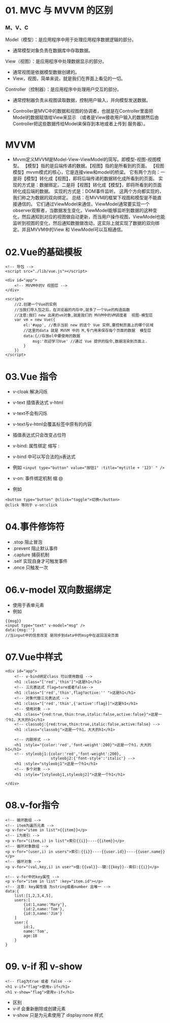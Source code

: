 # 01. MVC 与 MVVM 的区别
### M、V、C
Model（模型）：是应用程序中用于处理应用程序数据逻辑的部分。
+ 通常模型对象负责在数据库中存取数据。

View（视图）：是应用程序中处理数据显示的部分。
+ 通常视图是依据模型数据创建的。
+ View，视图，简单来说，就是我们在界面上看见的一切。

Controller（控制器）：是应用程序中处理用户交互的部分。
+ 通常控制器负责从视图读取数据，控制用户输入，并向模型发送数据。

+ Controller是MVC中的数据和视图的协调者，也就是在Controller里面把Model的数据赋值给View来显示
（或者是View接收用户输入的数据然后由Controller把这些数据传给Model来保存到本地或者上传到
服务器）。

# MVVM
+ Mvvm定义MVVM是Model-View-ViewModel的简写。即模型-视图-视图模型。
【模型】指的是后端传递的数据。【视图】指的是所看到的页面。
【视图模型】mvvm模式的核心，它是连接view和model的桥梁。
它有两个方向：一是将【模型】转化成【视图】，即将后端传递的数据转化成所看到的页面。
实现的方式是：数据绑定。二是将【视图】转化成【模型】，即将所看到的页面转化成后端的数据。
实现的方式是：DOM事件监听。
这两个方向都实现的，我们称之为数据的双向绑定。
总结：在MVVM的框架下视图和模型是不能直接通信的。
它们通过ViewModel来通信，ViewModel通常要实现一个observer观察者，当数据发生变化，ViewModel能够监听到数据的这种变化，然后通知到对应的视图做自动更新，而当用户操作视图，ViewModel也能监听到视图的变化，然后通知数据做改动，这实际上就实现了数据的双向绑定。并且MVVM中的View
和 ViewModel可以互相通信。

# 02.Vue的基础模板
```
<!-- 导包 -->
<script src="./lib/vue.js"></script>

<div id="app">
	<!-- MVVM中的V 视图层 -->
</div>

<script>
	//2.创建一个Vue的实例
	//当我们导入包之后，在浏览器的内存中,就多了一个Vue的构造函数
	//注意:我们 new 出来的vm对象,就是我们的 MVVM中的VM调度者  视图-模型层
	var vm = new Vue({
		el:'#app', //表示当前 new 的这个 Vue 实例,要控制页面上的哪个区域
		//这里的data 就是 MVVM 中的 M,专门用来保存每个页面的数据  模型层
		data:{//存放el中要使用的数据
			msg:'欢迎学习Vue' //通过 Vue 提供的指令,数据渲染到页面上.
		}
	})
</script>
```
# 03.Vue 指令
+ v-cloak 解决闪烁
+ v-text 插值表达式 v-html
+ v-text不会有闪烁
+ v-text与v-html会覆盖标签中原有的内容
+ 插值表达式只会改变占位符

+ v-bind: 属性绑定 缩写 :
+ v-bind 中可以写合法的js表达式
+ 例如
`<input type="button" value="按钮1" :title="mytitle + '123' " />`
+ v-on: 事件绑定机制 缩 @
+ 例如
```
<button type="button" @click="toggle">切换</button>
@click 等同于 v-on:click
```

# 04.事件修饰符
+ .stop 阻止冒泡
+ .prevent 阻止默认事件
+ .capture 捕获机制
+ .self 实现自身才可触发事件
+ .once 只触发一次

# 06.v-model 双向数据绑定
+ 使用于表单元素
+ 例如
```
{{msg}}
<input type="text" v-model="msg" />
data:{msg:''}
//当input中的信息改变 是同步到data中的msg中在返回渲染页面
```
# 07.Vue中样式

```
<div id="app">
	<!-- v-bind绑定class 可以使用数组 -->
	<h1 :class="['red','thin']">这是h1</h1>
	<!-- 三元表达式 flag=ture或者false-->
	<h1 :class="['red','thin',flag?active:'' ">这是h1</h1>
	<!-- 对象代替三元表达式 -->
	<h1 :class="['red','thin',{'active':flag}]">这是h1</h1>
	<!-- 使用对象 -->
	<h1 :class="{red:true,thin:true,italic:false,active:false}">这是一个h1，大大的h1</h1>
	<!-- classobj:{red:true,thin:true,italic:false,active:false} -->
	<h1 :class="classobj">这是一个h1，大大的h1</h1>

	<!-- 内联样式 -->
	<h1 :style="{color:'red','font-weight':200}">这是一个h1，大大的h1</h1>
	<!-- styleobj1:{color:'red','font-weight':200},
					styleobj2:{'font-style':'italic'} -->
	<h1 :style="styleobj1">这是一个h1</h1>
	<!-- 多个对象 -->
	<h1 :style="[styleobj1,styleobj2]">这是一个h1</h1>

</div>
```
# 08.v-for指令
```
<!-- 循环数组 -->
<!-- item为遍历元素 -->
<p v-for="item in list">{{item}}</p>
<!-- i为索引 -->
<p v-for="(item,i) in list">索引{{i}}----{{item}}</p>
<!-- 循环对象数组 -->
<p v-for="(user,i) in users">索引:{{i}}----{{user.id}}----{{user.name}}</p>
<!-- 循环对象 -->
<p v-for="(val,key,i) in user">值:{{val}}--键:{{key}}--索引:{{i}}</p>

<!-- v-for中的key属性 -->
<p v-for="item in list" :key="item.id"></p>
<!-- 注意: key属性值 为string或者number 且唯一 -->
data:{
	list:[1,2,3,4,5],
	users:[
		{id:1,name:'Mary'},
		{id:2,name:'Tom'},
		{id:3,name:'Jim'}
	]
	user:{
		id:1,
		name:'Tom',
		age:18
	}
}
```

# 09. v-if 和 v-show

```
<!-- flag为true 或者 false -->
<h1 v-if="flag">使用v-if</h1>
<h1 v-show="flag">使用v-if</h1>

```
+ 区别
 + v-if 会重新删除或创建元素
 + v-show 只是为元素使用了 display:none 样式
